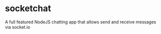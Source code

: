 # socketchat
A full featured NodeJS chatting app that allows send and receive messages via socket.io
